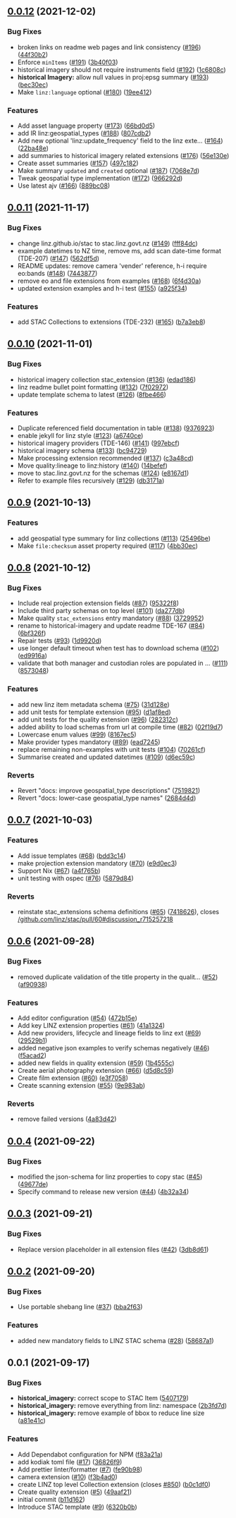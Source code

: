 ## [0.0.12](https://github.com/linz/stac/compare/v0.0.11...v0.0.12) (2021-12-02)

### Bug Fixes

- broken links on readme web pages and link consistency ([#196](https://github.com/linz/stac/issues/196)) ([44f30b2](https://github.com/linz/stac/commit/44f30b289423470c51bec328cf50d4435715b49a))
- Enforce `minItems` ([#191](https://github.com/linz/stac/issues/191)) ([3b40f03](https://github.com/linz/stac/commit/3b40f031a11df3f2a5789b1823ea846b0a8b3f50))
- historical imagery should not require instruments field ([#192](https://github.com/linz/stac/issues/192)) ([1c6808c](https://github.com/linz/stac/commit/1c6808cbfbb25fc9e6f508d14bca34beb8a338df))
- **historical Imagery:** allow null values in proj:epsg summary ([#193](https://github.com/linz/stac/issues/193)) ([bec30ec](https://github.com/linz/stac/commit/bec30ecc15cd691671ed6497abcd812a44fc5e57))
- Make `linz:language` optional ([#180](https://github.com/linz/stac/issues/180)) ([19ee412](https://github.com/linz/stac/commit/19ee41282bd3af2bface6b00c72d831c363f8efb))

### Features

- Add asset language property ([#173](https://github.com/linz/stac/issues/173)) ([66bd0d5](https://github.com/linz/stac/commit/66bd0d573d279fc2c29e6c47f0232ad952893497))
- add IR linz:geospatial_types ([#188](https://github.com/linz/stac/issues/188)) ([807cdb2](https://github.com/linz/stac/commit/807cdb2f157993e4163761c2418eb8a46765017a))
- Add new optional 'linz:update_frequency' field to the linz exte… ([#164](https://github.com/linz/stac/issues/164)) ([22ba48e](https://github.com/linz/stac/commit/22ba48e76f222152b276b484f34d20c43a3f8864))
- add summaries to historical imagery related extensions ([#176](https://github.com/linz/stac/issues/176)) ([56e130e](https://github.com/linz/stac/commit/56e130ef3df464b7ee76370ec57b98ea331b8ac1))
- Create asset summaries ([#157](https://github.com/linz/stac/issues/157)) ([497c182](https://github.com/linz/stac/commit/497c18253390cd8e2b6801c93191cc67f165014d))
- Make summary `updated` and `created` optional ([#187](https://github.com/linz/stac/issues/187)) ([7068e7d](https://github.com/linz/stac/commit/7068e7dfc3e3cc4c47f1feeff9e794da8a2d4529))
- Tweak geospatial type implementation ([#172](https://github.com/linz/stac/issues/172)) ([966292d](https://github.com/linz/stac/commit/966292d254d163472bbe6feea27b239a6be2c3dc))
- Use latest ajv ([#166](https://github.com/linz/stac/issues/166)) ([889bc08](https://github.com/linz/stac/commit/889bc08006255fb40e5fe7e7ab96800defa20098))

## [0.0.11](https://github.com/linz/stac/compare/v0.0.10...v0.0.11) (2021-11-17)

### Bug Fixes

- change linz.github.io/stac to stac.linz.govt.nz ([#149](https://github.com/linz/stac/issues/149)) ([fff84dc](https://github.com/linz/stac/commit/fff84dc70fd847c8e8fb138d90f07b9b5542b838))
- example datetimes to NZ time, remove ms, add scan date-time format (TDE-207) ([#147](https://github.com/linz/stac/issues/147)) ([562df5d](https://github.com/linz/stac/commit/562df5d85ddfa6d5d600ccd19ce22076e9334a76))
- README updates: remove camera 'vender' reference, h-i require eo:bands ([#148](https://github.com/linz/stac/issues/148)) ([7443877](https://github.com/linz/stac/commit/7443877bda35b5b519cb213c3b5dfb20d351a73d))
- remove eo and file extensions from examples ([#168](https://github.com/linz/stac/issues/168)) ([6f4d30a](https://github.com/linz/stac/commit/6f4d30ad3b5e2341be2257621bb4990a3cb15319))
- updated extension examples and h-i test ([#155](https://github.com/linz/stac/issues/155)) ([a925f34](https://github.com/linz/stac/commit/a925f34585c60dbb20805287fcb42a0f4da515b9))

### Features

- add STAC Collections to extensions (TDE-232) ([#165](https://github.com/linz/stac/issues/165)) ([b7a3eb8](https://github.com/linz/stac/commit/b7a3eb805710d1ceeea514003bdc4b6d12326cd5))

## [0.0.10](https://github.com/linz/stac/compare/v0.0.9...v0.0.10) (2021-11-01)

### Bug Fixes

- historical imagery collection stac_extension ([#136](https://github.com/linz/stac/issues/136)) ([edad186](https://github.com/linz/stac/commit/edad186e8fed56bc5a095eeec63520846048fe1e))
- linz readme bullet point formatting ([#132](https://github.com/linz/stac/issues/132)) ([7f02972](https://github.com/linz/stac/commit/7f0297286a00ac2530fb0a5842fc1e1685a00d1d))
- update template schema to latest ([#126](https://github.com/linz/stac/issues/126)) ([8fbe466](https://github.com/linz/stac/commit/8fbe4669fff825b19e16f5b7bbd0ad19e6619d66))

### Features

- Duplicate referenced field documentation in table ([#138](https://github.com/linz/stac/issues/138)) ([9376923](https://github.com/linz/stac/commit/9376923a6bef275444ed463e6ffe4fe19ca2d576))
- enable jekyll for linz style ([#123](https://github.com/linz/stac/issues/123)) ([a6740ce](https://github.com/linz/stac/commit/a6740ce286341ad602e5406571acdbd20b460517))
- historical imagery providers (TDE-146) ([#141](https://github.com/linz/stac/issues/141)) ([997ebcf](https://github.com/linz/stac/commit/997ebcf9af7cbfa9ce535c90da0374ea8c1caa7f))
- historical imagery schema ([#133](https://github.com/linz/stac/issues/133)) ([bc94729](https://github.com/linz/stac/commit/bc94729f1b8b79ddd85af3b14aa20b9f0d3a86ac))
- Make processing extension recommended ([#137](https://github.com/linz/stac/issues/137)) ([c3a48cd](https://github.com/linz/stac/commit/c3a48cd19ad91abc9fdc5683e7a7c5627a4cc5bc))
- Move quality:lineage to linz:history ([#140](https://github.com/linz/stac/issues/140)) ([14befef](https://github.com/linz/stac/commit/14befef671553380aa13b34e98499693313d8d69))
- move to stac.linz.govt.nz for the schemas ([#124](https://github.com/linz/stac/issues/124)) ([e8167d1](https://github.com/linz/stac/commit/e8167d10e71050f98ba7b41c022b4aa28eef6296))
- Refer to example files recursively ([#129](https://github.com/linz/stac/issues/129)) ([db3171a](https://github.com/linz/stac/commit/db3171a51c8ec7044b55a677ae7d1523ed7b017b))

## [0.0.9](https://github.com/linz/stac/compare/v0.0.8...v0.0.9) (2021-10-13)

### Features

- add geospatial type summary for linz collections ([#113](https://github.com/linz/stac/issues/113)) ([25496be](https://github.com/linz/stac/commit/25496bead8f1b978a53218a9056df30c382703ef))
- Make `file:checksum` asset property required ([#117](https://github.com/linz/stac/issues/117)) ([4bb30ec](https://github.com/linz/stac/commit/4bb30ec86c83750fe6b6f1b337cf7c0f4abc00bc))

## [0.0.8](https://github.com/linz/stac/compare/v0.0.7...v0.0.8) (2021-10-12)

### Bug Fixes

- Include real projection extension fields ([#87](https://github.com/linz/stac/issues/87)) ([95322f8](https://github.com/linz/stac/commit/95322f8a79987af001d425ecafe9756b2734ab01))
- Include third party schemas on top level ([#101](https://github.com/linz/stac/issues/101)) ([da277db](https://github.com/linz/stac/commit/da277db43b966b23ada4dc42e606329e389cf1eb))
- Make quality `stac_extensions` entry mandatory ([#88](https://github.com/linz/stac/issues/88)) ([3729952](https://github.com/linz/stac/commit/372995244d9fccdf4ff4a6282925a90deb88d918))
- rename to historical-imagery and update readme TDE-167 ([#84](https://github.com/linz/stac/issues/84)) ([6bf326f](https://github.com/linz/stac/commit/6bf326f414b4f72310e104abb557cf54fab80624))
- Repair tests ([#93](https://github.com/linz/stac/issues/93)) ([1d9920d](https://github.com/linz/stac/commit/1d9920d3b1ab89a3c1b72e48a0d725a87187d734))
- use longer default timeout when test has to download schema ([#102](https://github.com/linz/stac/issues/102)) ([ed9916a](https://github.com/linz/stac/commit/ed9916a65622456c2532a9b58c9bd92ea4058269))
- validate that both manager and custodian roles are populated in … ([#111](https://github.com/linz/stac/issues/111)) ([8573048](https://github.com/linz/stac/commit/8573048932d05c57bf9ad90f06f302c8fbfa305c))

### Features

- add new linz item metadata schema ([#75](https://github.com/linz/stac/issues/75)) ([31d128e](https://github.com/linz/stac/commit/31d128e6f2094657a49e5a95ea2662f645cb8fff))
- add unit tests for template extension ([#95](https://github.com/linz/stac/issues/95)) ([d1af8ed](https://github.com/linz/stac/commit/d1af8ed767b03c50e7ea72d1ea0ded9a961f0e97))
- add unit tests for the quality extension ([#96](https://github.com/linz/stac/issues/96)) ([282312c](https://github.com/linz/stac/commit/282312cd2b79b1207ba7fe8b61f3a9658b9c32ac))
- added ability to load schemas from url at compile time ([#82](https://github.com/linz/stac/issues/82)) ([02f19d7](https://github.com/linz/stac/commit/02f19d76acbcda89aa8869486c54e9fb41adcadd))
- Lowercase enum values ([#99](https://github.com/linz/stac/issues/99)) ([8167ec5](https://github.com/linz/stac/commit/8167ec584da27a5d4e941a58a1f33100fb9cbc22))
- Make provider types mandatory ([#89](https://github.com/linz/stac/issues/89)) ([ead7245](https://github.com/linz/stac/commit/ead72456a20b95e7532b4947f0880d2e8d5b4d18))
- replace remaining non-examples with unit tests ([#104](https://github.com/linz/stac/issues/104)) ([70261cf](https://github.com/linz/stac/commit/70261cf917eb8c449a6e06c96cc534975f9d3c54))
- Summarise created and updated datetimes ([#109](https://github.com/linz/stac/issues/109)) ([d6ec59c](https://github.com/linz/stac/commit/d6ec59c9320bd02392ad1bebd7024e04b1335a80))

### Reverts

- Revert "docs: improve geospatial_type descriptions" ([7519821](https://github.com/linz/stac/commit/7519821d0cc17806fa572229678ba68d9da0ce65))
- Revert "docs: lower-case geospatial_type names" ([2684d4d](https://github.com/linz/stac/commit/2684d4df7c6617a3dbc538847065fab9b30697ac))

## [0.0.7](https://github.com/linz/stac/compare/v0.0.6...v0.0.7) (2021-10-03)

### Features

- Add issue templates ([#68](https://github.com/linz/stac/issues/68)) ([bdd3c14](https://github.com/linz/stac/commit/bdd3c14d77f6c51aab90cd7bafeac5eb0f4a7243))
- make projection extension mandatory ([#70](https://github.com/linz/stac/issues/70)) ([e9d0ec3](https://github.com/linz/stac/commit/e9d0ec32c63590605bf0315ddfbb242e1a14e732))
- Support Nix ([#67](https://github.com/linz/stac/issues/67)) ([a4f765b](https://github.com/linz/stac/commit/a4f765b30f3faa4380a74c6a3b56eb28c8238ad7))
- unit testing with ospec ([#76](https://github.com/linz/stac/issues/76)) ([5879d84](https://github.com/linz/stac/commit/5879d8456fa04ab06e6918f9b6098d7f7a3a5176))

### Reverts

- reinstate stac_extensions schema definitions ([#65](https://github.com/linz/stac/issues/65)) ([7418626](https://github.com/linz/stac/commit/7418626606a759c3c3f2d3a3a7e5668c18c956f5)), closes [/github.com/linz/stac/pull/60#discussion_r715257218](https://github.com//github.com/linz/stac/pull/60/issues/discussion_r715257218)

## [0.0.6](https://github.com/linz/stac/compare/v0.0.3...v0.0.6) (2021-09-28)

### Bug Fixes

- removed duplicate validation of the title property in the qualit… ([#52](https://github.com/linz/stac/issues/52)) ([af90938](https://github.com/linz/stac/commit/af90938e162041de0b213072ce72e13936e796be))

### Features

- Add editor configuration ([#54](https://github.com/linz/stac/issues/54)) ([472b15e](https://github.com/linz/stac/commit/472b15ecbce77efda3f1d37e50153123f162f1cc))
- Add key LINZ extension properties ([#61](https://github.com/linz/stac/issues/61)) ([41a1324](https://github.com/linz/stac/commit/41a13241e28e3521cf072a947398eabacc590415))
- Add new providers, lifecycle and lineage fields to linz ext ([#69](https://github.com/linz/stac/issues/69)) ([29529b1](https://github.com/linz/stac/commit/29529b1d24092622e3a9177e2887cc9ecd56cbd2))
- added negative json examples to verify schemas negatively ([#46](https://github.com/linz/stac/issues/46)) ([f5acad2](https://github.com/linz/stac/commit/f5acad2155e76595081629a5f18f05575f413a76))
- added new fields in quality extension ([#59](https://github.com/linz/stac/issues/59)) ([1b4555c](https://github.com/linz/stac/commit/1b4555c6e4d19d82353141fa731a17e3ced38990))
- Create aerial photography extension ([#66](https://github.com/linz/stac/issues/66)) ([d5d8c59](https://github.com/linz/stac/commit/d5d8c59a000333ba4b5dd18d3cdc2ffdbb2d7236))
- Create film extension ([#60](https://github.com/linz/stac/issues/60)) ([e3f7058](https://github.com/linz/stac/commit/e3f7058121128b9794ef1093c081e55be2c3b1c5))
- Create scanning extension ([#55](https://github.com/linz/stac/issues/55)) ([9e983ab](https://github.com/linz/stac/commit/9e983ab0bfe59a5c42167880d637e8eaa72a01f2))

### Reverts

- remove failed versions ([4a83d42](https://github.com/linz/stac/commit/4a83d4218e00f69cd7588d1f3bee4c074f09e270))

## [0.0.4](https://github.com/linz/STAC/compare/v0.0.3...v0.0.4) (2021-09-22)

### Bug Fixes

- modified the json-schema for linz properties to copy stac ([#45](https://github.com/linz/STAC/issues/45)) ([49677de](https://github.com/linz/STAC/commit/49677de6c193fad0049e0bea555dccabb26a420a))
- Specify command to release new version ([#44](https://github.com/linz/STAC/issues/44)) ([4b32a34](https://github.com/linz/STAC/commit/4b32a34c579f5099fe7a2c17986698a5555dafaf))

## [0.0.3](https://github.com/linz/stac/compare/v0.0.2...v0.0.3) (2021-09-21)

### Bug Fixes

- Replace version placeholder in all extension files ([#42](https://github.com/linz/stac/issues/42)) ([3db8d61](https://github.com/linz/stac/commit/3db8d618940897e7f7931b16d948f25d7b0fc472))

## [0.0.2](https://github.com/linz/stac/compare/v0.0.1...v0.0.2) (2021-09-20)

### Bug Fixes

- Use portable shebang line ([#37](https://github.com/linz/stac/issues/37)) ([bba2f63](https://github.com/linz/stac/commit/bba2f6348be563e6827751533be20bf1be633591))

### Features

- added new mandatory fields to LINZ STAC schema ([#28](https://github.com/linz/stac/issues/28)) ([58687a1](https://github.com/linz/stac/commit/58687a1c252f85236f79300ee2cdf61e7abeefd2))

## 0.0.1 (2021-09-17)

### Bug Fixes

- **historical_imagery:** correct scope to STAC Item ([5407179](https://github.com/linz/stac/commit/54071794af4c7e770e8ae2f9b9807bc2d0bba5eb))
- **historical_imagery:** remove everything from linz: namespace ([2b3fd7d](https://github.com/linz/stac/commit/2b3fd7d9a0104b34c37590202bd77b257c5d891f))
- **historical_imagery:** remove example of bbox to reduce line size ([a81e41c](https://github.com/linz/stac/commit/a81e41c4b57794a3dbce729ae9225bbc86960587))

### Features

- Add Dependabot configuration for NPM ([f83a21a](https://github.com/linz/stac/commit/f83a21a30ac3027dec23009baf00754e1e5ebef9))
- add kodiak toml file ([#17](https://github.com/linz/stac/issues/17)) ([36826f9](https://github.com/linz/stac/commit/36826f96af6189e11799f42dcf9f0212f63c6efc))
- Add prettier linter/formatter ([#7](https://github.com/linz/stac/issues/7)) ([fe90b98](https://github.com/linz/stac/commit/fe90b98f26c80e281dacf3a83cd4f4216319ae0e))
- camera extension ([#10](https://github.com/linz/stac/issues/10)) ([f3b4ad0](https://github.com/linz/stac/commit/f3b4ad0be0240f5815ebe327e6fad06b530db5a7))
- create LINZ top level Collection extension (closes [#850](https://github.com/linz/stac/issues/850)) ([b0c1df0](https://github.com/linz/stac/commit/b0c1df0fdec2c56e0575fd1393f231399c1bdca9))
- Create quality extension ([#5](https://github.com/linz/stac/issues/5)) ([49aaf21](https://github.com/linz/stac/commit/49aaf21177ba8f932967ab0e6beeeed1237967f2))
- initial commit ([b11d162](https://github.com/linz/stac/commit/b11d1626d0cce676533bd0954ae0c17f7b4077f9))
- Introduce STAC template ([#9](https://github.com/linz/stac/issues/9)) ([6320b0b](https://github.com/linz/stac/commit/6320b0b240552deace99d9087d4d3327dbf35bbc))
